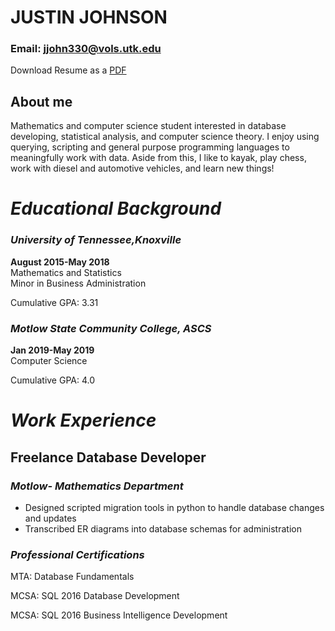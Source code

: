 # **JUSTIN JOHNSON**

### Email: jjohn330@vols.utk.edu

Download Resume as a [PDF]()

## About me
Mathematics and computer science student interested in database developing, statistical analysis, and computer science theory. I enjoy using querying, scripting and general purpose programming languages to meaningfully work with data. Aside from this, I like to kayak, play chess, work with diesel and automotive vehicles, and learn new things!

# *Educational Background*
### *University of Tennessee,Knoxville*
**August 2015-May 2018**   
Mathematics and Statistics  
Minor in Business Administration

Cumulative GPA: 3.31

### *Motlow State Community College, ASCS*
**Jan 2019-May 2019**   
Computer Science

Cumulative GPA: 4.0


# *Work Experience*
## **Freelance Database Developer**
### *Motlow- Mathematics Department*
* Designed scripted migration tools in python to handle database changes and updates
* Transcribed ER diagrams into database schemas for administration

### *Professional Certifications*
MTA: Database Fundamentals

MCSA: SQL 2016 Database Development

MCSA: SQL 2016 Business Intelligence Development

